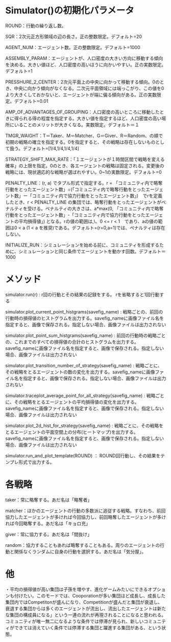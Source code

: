 # Simulator()の初期化パラメータ

ROUND：行動の繰り返し数。

SQR：2次元正方形領域の辺の長さ。正の整数限定。デフォルト=20

AGENT_NUM：エージェント数。正の整数限定。デフォルト=1000

ASSEMBLY_PARAM：エージェントが、人口密度の大きい方向に移動する傾向を決める。大きい値ほど、人口密度の高いほうに向かいやすい。正の実数限定。デフォルト=1

PRESSHURE_2_CENTER：2次元平面上の中央に向かって移動する傾向。0のとき、中央に向かう傾向がなくなる。二次元平面領域には端っこがり、この値を0より大きくしておかないと、エージェントが端に偏る傾向がある。正の実数限定。デフォルト=0.01

AMP_OF_ADVANTAGES_OF_GROUPING：人口密度の高いところに移動したときに得られる得の程度を指定する。大きい値を指定するほど、人口密度の高い場所にいることのメリットが大きくなる。実数限定。デフォルト＝１

TMGR_WAIGHT：T＝Taker、M＝Matcher、G＝Giver、R＝Random、の順で初期の戦略の確立を指定する。0を指定すると、その戦略は存在しないものとして扱う。デフォルト=[1/4,1/4,1/4,1/4]

STRATEGY_SHIFT_MAX_RATE：「１エージェントが１時間区間で戦略を変える確率」の上限を指定。0のとき、各エージェントの戦略は固定される。変更後の戦略には、現状適応的な戦略が選ばれやすい。0~1の実数限定。デフォルト=0

PENALTY_LINE：(r, a) でタプル形式で指定する。r = 「コミュニティ内で略奪行動をとったエージェント数」÷(「コミュニティ内で略奪行動をとったエージェント数」ー「コミュニティ内で協力行動をとったエージェント数」)　でrを定義したとき、r < PENALTY_LINE の集団では、略奪行動をとったエージェントがペナルティを受ける。ペナルティの大きさは、a*max(0, 「コミュニティ内で略奪行動をとったエージェント数」-「コミュニティ内で協力行動をとったエージェントの平均損得値」) となる。rの値の範囲は,\、0 <= r < 1　であり、aの値の範囲は0 < a (1 < a を推奨)である。デフォルト=(r=0,a=1)では、ペナルティは存在しない。

INITIALIZE_RUN：シミュレーションを始める前に、コミュニティを形成するために、シミュレーションと同じ条件でエージェントを動かす回数。デフォルト＝1000

#   メソッド

simulator.run(r) : r回の行動とその結果の記録をする。 rを省略すると1回行動する

simulator.plot_current_point_histgrams(savefig_name) : 戦略ごとの、前回の行動時の損得値のヒストグラムを出力する。savefig_nameに画像ファイル名を指定すると、画像で保存される。指定しない場合、画像ファイルは出力されない

simulator.plot_point_sum_histgrams(savefig_name) : 前回の行動時の戦略ごとの、これまでのすべての損得値の合計のヒストグラムを出力する。savefig_nameに画像ファイル名を指定すると、画像で保存される。指定しない場合、画像ファイルは出力されない

simulator.plot_transition_number_of_strategy(savefig_name) : 戦略ごとに、その戦略をとるエージェントの数の変化を出力する。savefig_nameに画像ファイル名を指定すると、画像で保存される。指定しない場合、画像ファイルは出力されない

simulator.traceplot_average_point_for_all_strategy(savefig_name) : 戦略ごとに、その戦略をとるエージェントの平均損得値の変化を出力する。savefig_nameに画像ファイル名を指定すると、画像で保存される。指定しない場合、画像ファイルは出力されない

simulator.plot_2d_hist_for_strategy(savefig_name) : 戦略ごとに、その戦略をとるエージェントの平面空間上の分布(ヒートマップ)を出力する。savefig_nameに画像ファイル名を指定すると、画像で保存される。指定しない場合、画像ファイルは出力されない

simulator.run_and_plot_template(ROUND) ： ROUND回行動し、その結果をテンプレ形式で出力する。

# 各戦略

taker：常に略奪する。あだ名は「略奪者」

matcher：ほかのエージェントの行動の多数派に追従する戦略。すなわち、前回協力したエージェントが多ければ今回協力し、前回略奪したエージェントが多ければ今回略奪する。あだ名は「キョロ充」

giver：常に協力する。あだ名は「間抜け」

random：協力することもあれば略奪することもある。周りのエージェントの行動と関係なくランダムに自身の行動を選択する。あだ名は「気分屋」。

# 他

・平均の損得値が高い集団は子孫を増やす、進化ゲームみたいにできるオプションも付けたい。このモードでは、Cooporationが多い集団ほど成長し、成長した集団内ではCompetitonが盛んになり、Competitionが盛んだと集団が衰退し、衰退する集団からは多くのエージェントが流出し、流出したエージェントは新たな集団の構成員になる」という一連の流れが再現されることになると思われる。コミュニティが唯一無二になるような条件では停滞が見られ、新しいコミュニティができては消えていく条件では停滞する集団と躍進する集団がある、という状態。

